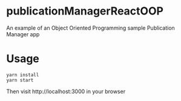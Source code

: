 # publicationManagerReactOOP
An example of an Object Oriented Programming sample Publication Manager app

# Usage

```
yarn install
yarn start
```

Then visit http://localhost:3000 in your browser